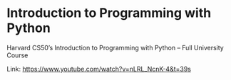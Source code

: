 #  Introduction to Programming with Python

Harvard CS50’s Introduction to Programming with Python – Full University Course

Link: https://www.youtube.com/watch?v=nLRL_NcnK-4&t=39s
